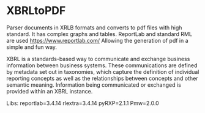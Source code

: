 # XBRLtoPDF
Parser documents in XRLB formats and converts to pdf files with high standard. It has complex graphs and tables.
ReportLab and standard RML are used
https://www.reportlab.com/
Allowing the generation of pdf in a simple and fun way.

XBRL is a standards-based way to communicate and exchange business information between business systems. These communications are defined by metadata set out in taxonomies, which capture the definition of individual reporting concepts as well as the relationships between concepts and other semantic meaning. Information being communicated or exchanged is provided within an XBRL instance.

Libs:
reportlab=3.4.14
rlextra=3.4.14
pyRXP=2.1.1
Pmw=2.0.0
